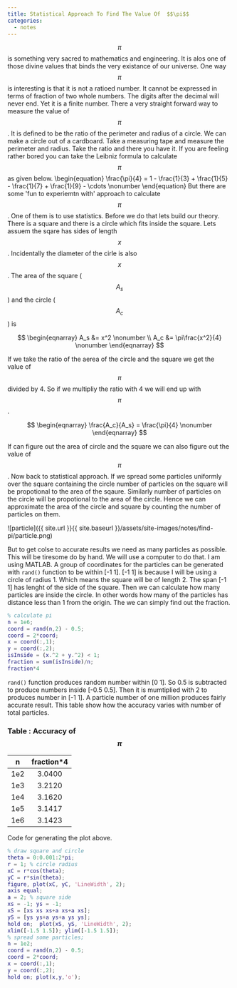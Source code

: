 ```yaml
---
title: Statistical Approach To Find The Value Of  $$\pi$$
categories:
  - notes
---
```


$$\pi$$ is something very sacred to mathematics and engineering. It is alos one of those divine values that binds the very existance of our universe. 
One way $$\pi$$ is interesting is that it is not a ratioed number. It cannot be expressed in terms of fraction of two whole numbers. The digits after the decimal will
never end. Yet it is a finite number. There a very straight forward way to measure the value of $$\pi$$. It is defined to be the ratio of the perimeter and radius
of a circle. We can make a circle out of a cardboard. Take a measuring tape and measure the perimeter and radius. Take the ratio and there you have it. If you are 
feeling rather bored you can take the Leibniz formula to calculate $$\pi$$ as given below.
\begin{equation}
\frac{\pi}{4} = 1 - \frac{1}{3} + \frac{1}{5} - \frac{1}{7} + \frac{1}{9} - \cdots \nonumber
\end{equation}
But there are some 'fun to experiemtn with' approach to calculate $$\pi$$. One of them is to use statistics. Before we do that lets build our theory. There is a square
and there is a circle which fits inside the square. Lets assuem the sqare has sides of length $$x$$. Incidentally the diameter of the cirle is also $$x$$. The area of
the square ($$A_s$$) and the circle ($$A_c$$) is 

$$
\begin{eqnarray}
A_s &= x^2 \nonumber \\
A_c &= \pi\frac{x^2}{4} \nonumber
\end{eqnarray}
$$

If we take the ratio of the aerea of the circle and the square we get the value of $$\pi$$ divided by 4. So if we multipliy the ratio with 4 we will end up with $$\pi$$.

$$
\begin{eqnarray}
\frac{A_c}{A_s} = \frac{\pi}{4} \nonumber
\end{eqnarray}
$$

If can figure out the area of circle and the square we can also figure out the value of $$\pi$$. Now back to statistical approach. If we spread some particles
uniformly over the square containing the circle number of particles on the square will be propotional to the area of the sqaure. Similarly number of particles
on the circle will be propotional to the area of the circle. Hence we can approximate the area of the circle and square by counting the number of particles on them.

![particle]({{ site.url }}{{ site.baseurl }}/assets/site-images/notes/find-pi/particle.png)

But to get colse to accurate results we need as many particles as possible. This will be tiresome do by hand. We will use a computer to do that. I am using MATLAB.
A group of coordinates for the particles can be generated with `rand()` function to be within [-1 1]. [-1 1] is because I will be using a circle of radius 1. Which
means the square will be of length 2. The span [-1 1] has lenght of the side of the square. Then we can calculate how many particles are inside the circle. In other 
words how many of the particles has distance less than 1 from the origin. The we can simply find out the fraction.

```matlab
% calculate pi
n = 1e6;
coord = rand(n,2) - 0.5;
coord = 2*coord;
x = coord(:,1);
y = coord(:,2);
isInside = (x.^2 + y.^2) < 1;
fraction = sum(isInside)/n;
fraction*4
```  

`rand()` function produces random number within [0 1]. So 0.5 is subtracted to produce numbers inside [-0.5 0.5]. Then it is mumtiplied with 2 to produces
number in [-1 1]. A particle number of one million produces fairly accurate result. This table show how the accuracy varies with number of total particles.

### Table : Accuracy of $$\pi$$

| n        | fraction*4    |
| :------: | :------------:|
| 1e2      | 3.0400        |
| 1e3      | 3.2120        |
| 1e4      | 3.1620        |
| 1e5      | 3.1417        |
| 1e6      | 3.1423        |

Code for generating the plot above.

```matlab
% draw square and circle
theta = 0:0.001:2*pi;
r = 1; % circle radius
xC = r*cos(theta);
yC = r*sin(theta);
figure, plot(xC, yC, 'LineWidth', 2);
axis equal;
a = 2; % square side
xs = -1; ys = -1;
xS = [xs xs xs+a xs+a xs];
yS = [ys ys+a ys+a ys ys];
hold on;  plot(xS, yS, 'LineWidth', 2);
xlim([-1.5 1.5]); ylim([-1.5 1.5]);
% spread some particles;
n = 1e2;
coord = rand(n,2) - 0.5;
coord = 2*coord;
x = coord(:,1);
y = coord(:,2);
hold on; plot(x,y,'o');
```


